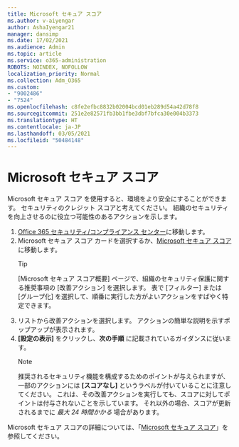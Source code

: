 ```yaml
---
title: Microsoft セキュア スコア
ms.author: v-aiyengar
author: AshaIyengar21
manager: dansimp
ms.date: 17/02/2021
ms.audience: Admin
ms.topic: article
ms.service: o365-administration
ROBOTS: NOINDEX, NOFOLLOW
localization_priority: Normal
ms.collection: Adm_O365
ms.custom:
- "9002486"
- "7524"
ms.openlocfilehash: c8fe2efbc8832b02004bcd01eb289d54a42d78f8
ms.sourcegitcommit: 251e2e82571fb3bb1fbe3dbf7bfca30e004b3373
ms.translationtype: HT
ms.contentlocale: ja-JP
ms.lasthandoff: 03/05/2021
ms.locfileid: "50484148"
---
```

# <a name="microsoft-secure-score"></a>Microsoft セキュア スコア

Microsoft セキュア スコア を使用すると、環境をより安全にすることができます。 セキュリティのクレジット スコアと考えてください。 組織のセキュリティを向上させるのに役立つ可能性のあるアクションを示します。

1. [Office 365 セキュリティ/コンプライアンス センター](https://go.microsoft.com/fwlink/p/?linkid=2077143)に移動します。
1. Microsoft セキュア スコア カードを選択するか、[Microsoft セキュア スコア](https://go.microsoft.com/fwlink/?linkid=2099589)に移動します。
    > [!TIP]
    >  [Microsoft セキュア スコア概要] ページで、組織のセキュリティ保護に関する推奨事項の [改善アクション] を選択します。 表で [フィルター] または [グループ化] を選択して、順番に実行した方がよいアクションをすばやく特定できます。
1. リストから改善アクションを選択します。 アクションの簡単な説明を示すポップアップが表示されます。
1. **[設定の表示]** をクリックし、**次の手順** に記載されているガイダンスに従います。
    > [!NOTE]
    > 推奨されるセキュリティ機能を構成するためのポイントが与えられますが、一部のアクションには **[スコアなし]** というラベルが付いていることに注意してください。 これは、その改善アクションを実行しても、スコアに対してポイントは付与されないことを示しています。 それ以外の場合、スコアが更新されるまでに *最大 24 時間かかる* 場合があります。

Microsoft セキュア スコアの詳細については、「[Microsoft セキュア スコア](https://go.microsoft.com/fwlink/?linkid=2103077)」を参照してください。